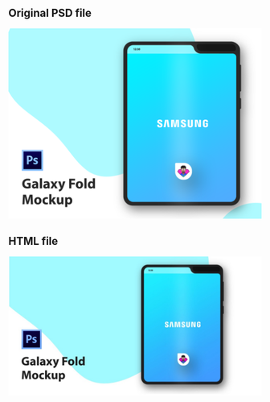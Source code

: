 ## Original PSD file
![original_psd](assets/original_galaxy_fold.png)

## HTML file
![html_conversion_psd](assets/htmlversion.jpeg)